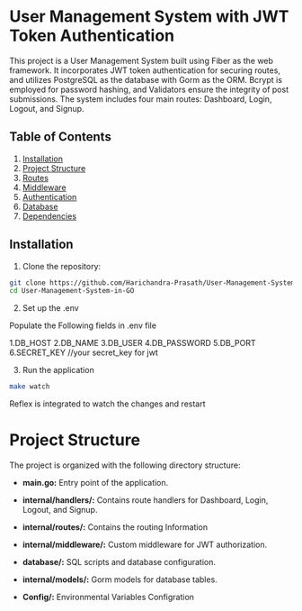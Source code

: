# User Management System with JWT Token Authentication

This project is a User Management System built using Fiber as the web framework. It incorporates JWT token authentication for securing routes, and utilizes PostgreSQL as the database with Gorm as the ORM. Bcrypt is employed for password hashing, and Validators ensure the integrity of post submissions. The system includes four main routes: Dashboard, Login, Logout, and Signup.

## Table of Contents

1. [Installation](#installation)
2. [Project Structure](#project-structure)
3. [Routes](#routes)
4. [Middleware](#middleware)
5. [Authentication](#authentication)
6. [Database](#database)
7. [Dependencies](#dependencies)

## Installation

1. Clone the repository:

```bash
git clone https://github.com/Harichandra-Prasath/User-Management-System-in-GO.git
cd User-Management-System-in-GO
```

2. Set up the .env

Populate the Following fields in .env file

1.DB_HOST
2.DB_NAME
3.DB_USER
4.DB_PASSWORD
5.DB_PORT
6.SECRET_KEY         //your secret_key for jwt

3. Run the application

```bash 
make watch
```

Reflex is integrated to watch the changes and restart

# Project Structure

The project is organized with the following directory structure:

- **main.go:** Entry point of the application.
  
- **internal/handlers/:** Contains route handlers for Dashboard, Login, Logout, and Signup.

- **internal/routes/:** Contains the routing Information

- **internal/middleware/:** Custom middleware for JWT authorization.

- **database/:** SQL scripts and database configuration.

- **internal/models/:** Gorm models for database tables.

- **Config/:** Environmental Variables Configration


